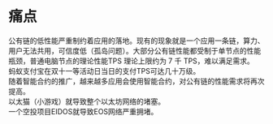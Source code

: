 # 痛点

公有链的低性能严重制约着应用的落地。现有的现象就是一个应用一条链，算力、用户无法共用，可信度低（孤岛问题）。大部分公有链性能都受制于单节点的性能瓶颈，普通电脑节点的理论性能TPS 理论上限约为 7 千 TPS，难以满足需求。  
蚂蚁支付宝在双十一等活动日当日的支付TPS可达几十万级。  
随着智能合约的推广，越来越多应用会使用智能合约，对公有链的性能需求将再次提高。  
以太猫（小游戏）就导致整个以太坊网络的堵塞。  
一个空投项目EIDOS就导致EOS网络严重拥堵。  
